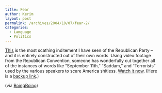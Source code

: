 ```yaml
---
title: Fear
author: Kerim
layout: post
permalink: /archives/2004/10/07/fear-2/
categories:
  - Language
  - Politics
---
```

<a href="http://home.earthlink.net/~houval/gopconstrm.mov" onclick="_gaq.push(['_trackEvent', 'outbound-article', 'http://home.earthlink.net/~houval/gopconstrm.mov', 'This']);" >This</a> is the most scathing inditement I have seen of the Republican Party &#8211; and it is entirely constructed out of their own words. Using video footage from the Republican Convention, someone has wonderfully cut together all of the instances of words like &#8220;September 11th,&#8221; &#8220;Saddam,&#8221; and &#8220;Terrorists&#8221; used by the various speakers to scare America shitless. <a href="http://home.earthlink.net/~houval/gopconstrm.mov" onclick="_gaq.push(['_trackEvent', 'outbound-article', 'http://home.earthlink.net/~houval/gopconstrm.mov', 'Watch it now']);" >Watch it now</a>. (Here is a <a href="http://home.earthlink.net.nyud.net:8090/~houval/gopconstrm.mov" onclick="_gaq.push(['_trackEvent', 'outbound-article', 'http://home.earthlink.net.nyud.net:8090/~houval/gopconstrm.mov', 'backup link']);" >backup link</a>.)

(via <a href="http://www.boingboing.net/2004/10/07/gop_fearphrase_video.html" onclick="_gaq.push(['_trackEvent', 'outbound-article', 'http://www.boingboing.net/2004/10/07/gop_fearphrase_video.html', 'BoingBoing']);" >BoingBoing</a>)

